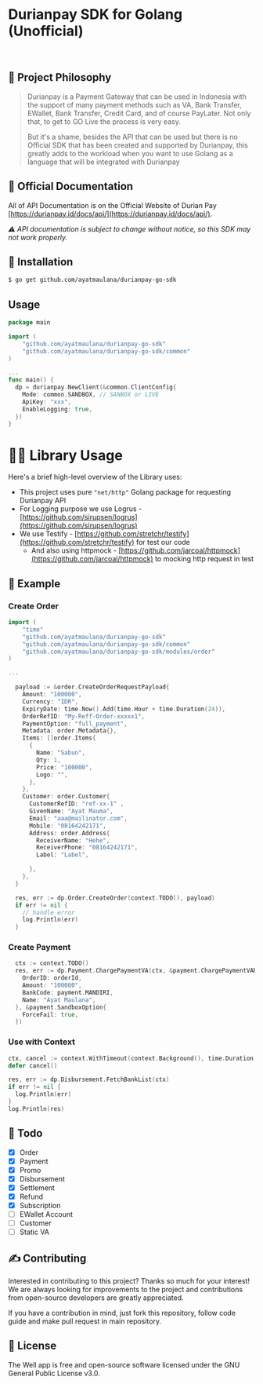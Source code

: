 # Durianpay SDK for Golang (Unofficial)

<br />

## 🧐 Project Philosophy

> Durianpay is a Payment Gateway that can be used in Indonesia with the support of many payment methods such as VA, Bank Transfer, EWallet, Bank Transfer, Credit Card, and of course PayLater. Not only that, to get to GO Live the process is very easy.
> 
> But it's a shame, besides the API that can be used but there is no Official SDK that has been created and supported by Durianpay, this greatly adds to the workload when you want to use Golang as a language that will be integrated with Durianpay

<!-- **Read more about the Well app on [the project homepage](https://projects.colegaw.in/well-app?utm_source=GitHub&utm_medium=readme&utm_campaign=well_app_readme).** -->

## 📒 Official Documentation

All of API Documentation is on the Official Website of Durian Pay [https://durianpay.id/docs/api/](https://durianpay.id/docs/api/).

*⚠️ API documentation is subject to change without notice, so this SDK may not work properly.*
## 🚀 Installation

```bash
$ go get github.com/ayatmaulana/durianpay-go-sdk
```

## Usage

```go
package main

import (
    "github.com/ayatmaulana/durianpay-go-sdk"
    "github.com/ayatmaulana/durianpay-go-sdk/common"
)

... 
func main() {
  dp = durianpay.NewClient(&common.ClientConfig{
    Mode: common.SANDBOX, // SANBOX or LIVE
    ApiKey: "xxx",
    EnableLogging: true,
  })
}
```

# 👨‍💻 Library Usage

Here's a brief high-level overview of the Library uses:

- This project uses pure `"net/http"` Golang package for requesting Durianpay API
- For Logging purpose we use Logrus - [https://github.com/sirupsen/logrus](https://github.com/sirupsen/logrus)
- We use Testify - [https://github.com/stretchr/testify](https://github.com/stretchr/testify) for test our code
  - And also using httpmock - [https://github.com/jarcoal/httpmock](https://github.com/jarcoal/httpmock) to mocking http request in test


## 🌴 Example
### Create Order
```go
import (
    "time"
    "github.com/ayatmaulana/durianpay-go-sdk"
    "github.com/ayatmaulana/durianpay-go-sdk/common"
    "github.com/ayatmaulana/durianpay-go-sdk/modules/order"
)

...

  payload := &order.CreateOrderRequestPayload{
    Amount: "100000",
    Currency: "IDR",
    ExpiryDate: time.Now().Add(time.Hour + time.Duration(24)),
    OrderRefID: "My-Reff-Order-xxxxx1",
    PaymentOption: "full_payment",
    Metadata: order.Metadata{},
    Items: []order.Items{
      {
        Name: "Sabun",
        Qty: 1,
        Price: "100000",
        Logo: "",
      },
    },
    Customer: order.Customer{
      CustomerRefID: "ref-xx-1" ,
      GivenName: "Ayat Mauma",
      Email: "aaa@mailinator.com",
      Mobile: "08164242171",
      Address: order.Address{
        ReceiverName: "Hehe",
        ReceiverPhone: "08164242171",
        Label: "Label",

      },
    },
  }

  res, err := dp.Order.CreateOrder(context.TODO(), payload)
  if err != nil {
    // handle error
    log.Println(err)
  }
```

### Create Payment

```go
  ctx := context.TODO()
  res, err := dp.Payment.ChargePaymentVA(ctx, &payment.ChargePaymentVARequestPayload{
    OrderID: orderId,
    Amount: "100000",
    BankCode: payment.MANDIRI,
    Name: "Ayat Maulana",
  }, &payment.SandboxOption{
    ForceFail: true,
  })

```

### Use with Context
```go
ctx, cancel := context.WithTimeout(context.Background(), time.Duration(time.Millisecond * 10))
defer cancel()

res, err := dp.Disbursement.FetchBankList(ctx)
if err != nil {
  log.Println(err)
}
log.Println(res)
```
## 📐 Todo 
- [x] Order
- [x] Payment
- [x] Promo
- [x] Disbursement
- [x] Settlement
- [x] Refund
- [x] Subscription
- [ ] EWallet Account
- [ ] Customer
- [ ] Static VA

## ✍️ Contributing

Interested in contributing to this project? Thanks so much for your interest! We are always looking for improvements to the project and contributions from open-source developers are greatly appreciated.

If you have a contribution in mind, just fork this repository, follow code guide and make pull request in main repository.

<!-- ## 🌟 Spread the word! -->
<!---->
<!-- If you want to say thank you and/or support active development of the Well app: -->
<!---->
<!-- - Add a GitHub Star to the project! -->
<!-- - Tweet about the project on your Twitter! -->
<!--   - Tag [@colegawin_](https://twitter.com/colegawin_) and/or `#thewellapp` -->
<!-- - Leave us a review [on the iOS App Store](https://apps.apple.com/us/app/well-reboot-your-mindset/id1573357406)! -->
<!---->
<!-- Thanks so much for your interest in growing the reach of the Well app! -->
<!---->
<!-- _**PS:** consider sponsoring me ([Cole Gawin](https://colegaw.in)) to continue the development of this project on [BuyMeACoffee](https://buymeacoffee.com/colegawin) :)_ -->

## 📃 License

The Well app is free and open-source software licensed under the GNU General Public License v3.0.


